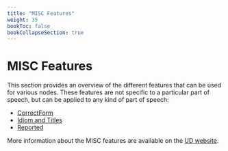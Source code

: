 ```yaml
---
title: "MISC Features"
weight: 35
bookToc: false
bookCollapseSection: true
---
```


# MISC Features

This section provides an overview of the different features that can be used for various nodes.
These features are not specific to a particular part of speech, but can be applied to any kind of part of speech:
- [CorrectForm](CorrectForm.md)
- [Idiom and Titles](./Idiom_Titles.md)
- [Reported](./Reported.md)

More information about the MISC features are available on the [UD website](https://universaldependencies.org/misc.html).
